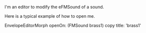 I'm an editor to modify the eFMSound of a sound.

Here is a typical example of how to open me.

EnvelopeEditorMorph openOn: (FMSound brass1) copy title: 'brass1'